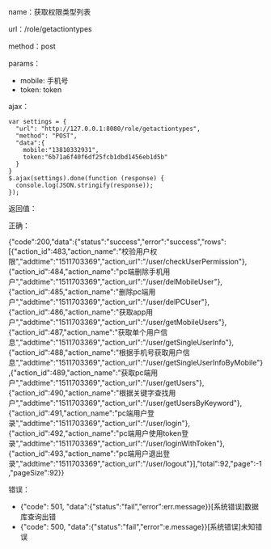 name：获取权限类型列表

url：/role/getactiontypes

method：post

params：

* mobile: 手机号
* token: token

ajax：

```
var settings = {
  "url": "http://127.0.0.1:8080/role/getactiontypes",
  "method": "POST",
  "data":{
    mobile:"13810332931",
    token:"6b71a6f40f6df25fcb1dbd1456eb1d5b"
  }
}
$.ajax(settings).done(function (response) {
  console.log(JSON.stringify(response));
});
```


返回值：

正确：

{"code":200,"data":{"status":"success","error":"success","rows":[{"action_id":483,"action_name":"校验用户权限","addtime":"1511703369","action_url":"/user/checkUserPermission"},{"action_id":484,"action_name":"pc端删除手机用户","addtime":"1511703369","action_url":"/user/delMobileUser"},{"action_id":485,"action_name":"删除pc端用户","addtime":"1511703369","action_url":"/user/delPCUser"},{"action_id":486,"action_name":"获取app用户","addtime":"1511703369","action_url":"/user/getMobileUsers"},{"action_id":487,"action_name":"获取单个用户信息","addtime":"1511703369","action_url":"/user/getSingleUserInfo"},{"action_id":488,"action_name":"根据手机号获取用户信息","addtime":"1511703369","action_url":"/user/getSingleUserInfoByMobile"},{"action_id":489,"action_name":"获取pc端用户","addtime":"1511703369","action_url":"/user/getUsers"},{"action_id":490,"action_name":"根据关键字查找用户","addtime":"1511703369","action_url":"/user/getUsersByKeyword"},{"action_id":491,"action_name":"pc端用户登录","addtime":"1511703369","action_url":"/user/login"},{"action_id":492,"action_name":"pc端用户使用token登录","addtime":"1511703369","action_url":"/user/loginWithToken"},{"action_id":493,"action_name":"pc端用户退出登录","addtime":"1511703369","action_url":"/user/logout"}],"total":92,"page":-1,"pageSize":92}}

错误：

* {"code": 501, "data":{"status":"fail","error":err.message}}[系统错误]数据库查询出错
* {"code": 500, "data":{"status":"fail","error":e.message}}[系统错误]未知错误
